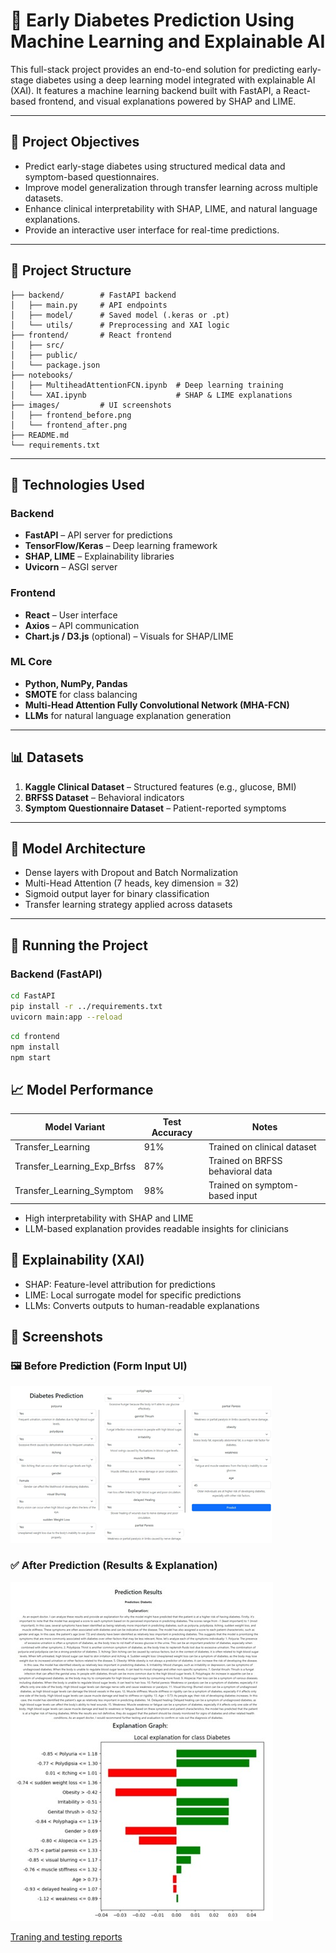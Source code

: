 # 🧠 Early Diabetes Prediction Using Machine Learning and Explainable AI

This full-stack project provides an end-to-end solution for predicting early-stage diabetes using a deep learning model integrated with explainable AI (XAI). It features a machine learning backend built with FastAPI, a React-based frontend, and visual explanations powered by SHAP and LIME.

---

## 🎯 Project Objectives

- Predict early-stage diabetes using structured medical data and symptom-based questionnaires.
- Improve model generalization through transfer learning across multiple datasets.
- Enhance clinical interpretability with SHAP, LIME, and natural language explanations.
- Provide an interactive user interface for real-time predictions.

---

## 📁 Project Structure

```
├── backend/        # FastAPI backend
│   ├── main.py     # API endpoints
│   ├── model/      # Saved model (.keras or .pt)
│   └── utils/      # Preprocessing and XAI logic
├── frontend/       # React frontend
│   ├── src/
│   ├── public/
│   └── package.json
├── notebooks/
│   ├── MultiheadAttentionFCN.ipynb  # Deep learning training
│   └── XAI.ipynb                    # SHAP & LIME explanations
├── images/         # UI screenshots
│   ├── frontend_before.png
│   └── frontend_after.png
├── README.md
└── requirements.txt
```
---

## 🧰 Technologies Used

### Backend
- **FastAPI** – API server for predictions
- **TensorFlow/Keras** – Deep learning framework
- **SHAP, LIME** – Explainability libraries
- **Uvicorn** – ASGI server

### Frontend
- **React** – User interface
- **Axios** – API communication
- **Chart.js / D3.js** (optional) – Visuals for SHAP/LIME

### ML Core
- **Python, NumPy, Pandas**
- **SMOTE** for class balancing
- **Multi-Head Attention Fully Convolutional Network (MHA-FCN)**
- **LLMs** for natural language explanation generation

---

## 📊 Datasets

1. **Kaggle Clinical Dataset** – Structured features (e.g., glucose, BMI)
2. **BRFSS Dataset** – Behavioral indicators
3. **Symptom Questionnaire Dataset** – Patient-reported symptoms

---

## 🧠 Model Architecture

- Dense layers with Dropout and Batch Normalization
- Multi-Head Attention (7 heads, key dimension = 32)
- Sigmoid output layer for binary classification
- Transfer learning strategy applied across datasets

---


## 🚀 Running the Project

### Backend (FastAPI)

```bash
cd FastAPI
pip install -r ../requirements.txt
uvicorn main:app --reload
```

```bash
cd frontend
npm install
npm start
```

## 📈 Model Performance
| Model Variant               | Test Accuracy | Notes                          |
|----------------------------|---------------|--------------------------------|
| Transfer_Learning          | 91%           | Trained on clinical dataset    |
| Transfer_Learning_Exp_Brfss| 87%           | Trained on BRFSS behavioral data |
| Transfer_Learning_Symptom  | 98%           | Trained on symptom-based input |

- High interpretability with SHAP and LIME
- LLM-based explanation provides readable insights for clinicians


## 🧪 Explainability (XAI)
- SHAP: Feature-level attribution for predictions
- LIME: Local surrogate model for specific predictions
- LLMs: Converts outputs to human-readable explanations

## 📸 Screenshots
### 🖼️ Before Prediction (Form Input UI)
![Frontend Before Prediction](images/Frontend.png)

### ✅ After Prediction (Results & Explanation)
![Frontend After Prediction](images/final.jpg)

[Traning and testing reports](https://api.wandb.ai/links/prayagpiya12-lakehead-university/qb2yeika)
